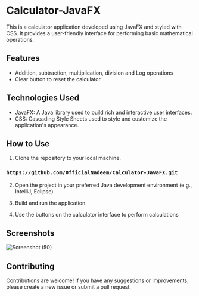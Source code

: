 # Calculator-JavaFX

This is a calculator application developed using JavaFX and styled with CSS. It provides a user-friendly interface for performing basic mathematical operations.

## Features

- Addition, subtraction, multiplication, division and Log operations
- Clear button to reset the calculator

## Technologies Used

- JavaFX: A Java library used to build rich and interactive user interfaces.
- CSS: Cascading Style Sheets used to style and customize the application's appearance.

## How to Use
1. Clone the repository to your local machine.
### `https://github.com/0fficialNadeem/Calculator-JavaFX.git`


2. Open the project in your preferred Java development environment (e.g., IntelliJ, Eclipse).

3. Build and run the application.

4. Use the buttons on the calculator interface to perform calculations

## Screenshots
![Screenshot (50)](https://github.com/0fficialNadeem/Calculator-JavaFX/assets/55362119/5407d4f4-02c6-4831-b9fd-87f23f6fcbc6)

## Contributing
Contributions are welcome! If you have any suggestions or improvements, please create a new issue or submit a pull request.

